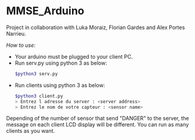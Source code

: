 # MMSE_Arduino

Project in collaboration with Luka Moraiz, Florian Gardes and Alex Portes Narrieu.

*How to use:*
* Your arduino must be plugged to your client PC.
* Run serv.py using python 3 as below:
  ```bash
  $python3 serv.py
  ```
* Run clients using python 3 as below:
  ```bash
  $python3 client.py
  > Entrez l adresse du server : <server address>
  > Entrez le nom de votre capteur : <sensor name>
  ```

Depending of the number of sensor that send "DANGER" to the server, the message on each
client LCD display will be different. 
You can run as many clients as you want.
